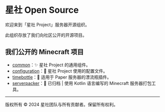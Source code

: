 # 星社 Open Source

欢迎来到「星社 Project」服务器开源组织。

此组织存放了我们向社区公开的开源项目。

## 我们公开的 Minecraft 项目

- [common](https://github.com/PlutoProject/common)：✨ 星社 Project 的通用组件。
- [configuration](https://github.com/PlutoProject/configuration)：🧰 星社 Project 使用的配置文件。
- [timebottle](https://github.com/PlutoProject/timebottle)：🫙 适用于 Paper 服务器的漂流瓶插件。
- [serverpacker](https://github.com/PlutoProject/serverpacker)：📁 已归档 | 使用 Kotlin 语言编写的 Minecraft 服务器打包工具。

---

版权所有 © 2024 星社团队与所有贡献者。保留所有权利。
